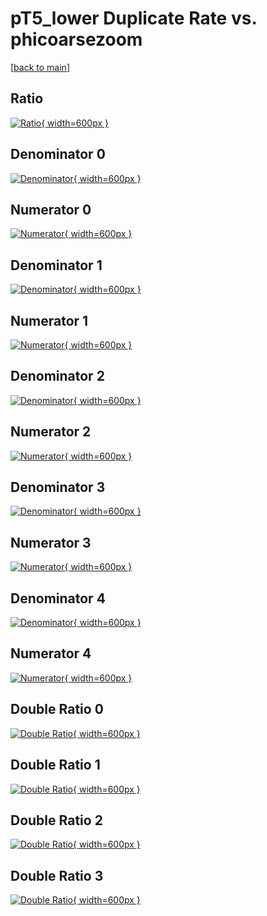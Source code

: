 # pT5_lower Duplicate Rate vs. phicoarsezoom

[[back to main](./)]



## Ratio

[![Ratio](../mtv/var/pT5_lower_duplrate_phicoarsezoom.png){ width=600px }](../mtv/var/pT5_lower_duplrate_phicoarsezoom.pdf)

## Denominator 0

[![Denominator](../mtv/den/pT5_lower_duplrate_phicoarsezoom_den0.png){ width=600px }](../mtv/den/pT5_lower_duplrate_phicoarsezoom_den0.pdf)

## Numerator 0

[![Numerator](../mtv/num/pT5_lower_duplrate_phicoarsezoom_num0.png){ width=600px }](../mtv/num/pT5_lower_duplrate_phicoarsezoom_num0.pdf)

## Denominator 1

[![Denominator](../mtv/den/pT5_lower_duplrate_phicoarsezoom_den1.png){ width=600px }](../mtv/den/pT5_lower_duplrate_phicoarsezoom_den1.pdf)

## Numerator 1

[![Numerator](../mtv/num/pT5_lower_duplrate_phicoarsezoom_num1.png){ width=600px }](../mtv/num/pT5_lower_duplrate_phicoarsezoom_num1.pdf)

## Denominator 2

[![Denominator](../mtv/den/pT5_lower_duplrate_phicoarsezoom_den2.png){ width=600px }](../mtv/den/pT5_lower_duplrate_phicoarsezoom_den2.pdf)

## Numerator 2

[![Numerator](../mtv/num/pT5_lower_duplrate_phicoarsezoom_num2.png){ width=600px }](../mtv/num/pT5_lower_duplrate_phicoarsezoom_num2.pdf)

## Denominator 3

[![Denominator](../mtv/den/pT5_lower_duplrate_phicoarsezoom_den3.png){ width=600px }](../mtv/den/pT5_lower_duplrate_phicoarsezoom_den3.pdf)

## Numerator 3

[![Numerator](../mtv/num/pT5_lower_duplrate_phicoarsezoom_num3.png){ width=600px }](../mtv/num/pT5_lower_duplrate_phicoarsezoom_num3.pdf)

## Denominator 4

[![Denominator](../mtv/den/pT5_lower_duplrate_phicoarsezoom_den4.png){ width=600px }](../mtv/den/pT5_lower_duplrate_phicoarsezoom_den4.pdf)

## Numerator 4

[![Numerator](../mtv/num/pT5_lower_duplrate_phicoarsezoom_num4.png){ width=600px }](../mtv/num/pT5_lower_duplrate_phicoarsezoom_num4.pdf)

## Double Ratio 0

[![Double Ratio](../mtv/ratio/pT5_lower_duplrate_phicoarsezoom_ratio0.png){ width=600px }](../mtv/ratio/pT5_lower_duplrate_phicoarsezoom_ratio0.pdf)

## Double Ratio 1

[![Double Ratio](../mtv/ratio/pT5_lower_duplrate_phicoarsezoom_ratio1.png){ width=600px }](../mtv/ratio/pT5_lower_duplrate_phicoarsezoom_ratio1.pdf)

## Double Ratio 2

[![Double Ratio](../mtv/ratio/pT5_lower_duplrate_phicoarsezoom_ratio2.png){ width=600px }](../mtv/ratio/pT5_lower_duplrate_phicoarsezoom_ratio2.pdf)

## Double Ratio 3

[![Double Ratio](../mtv/ratio/pT5_lower_duplrate_phicoarsezoom_ratio3.png){ width=600px }](../mtv/ratio/pT5_lower_duplrate_phicoarsezoom_ratio3.pdf)

